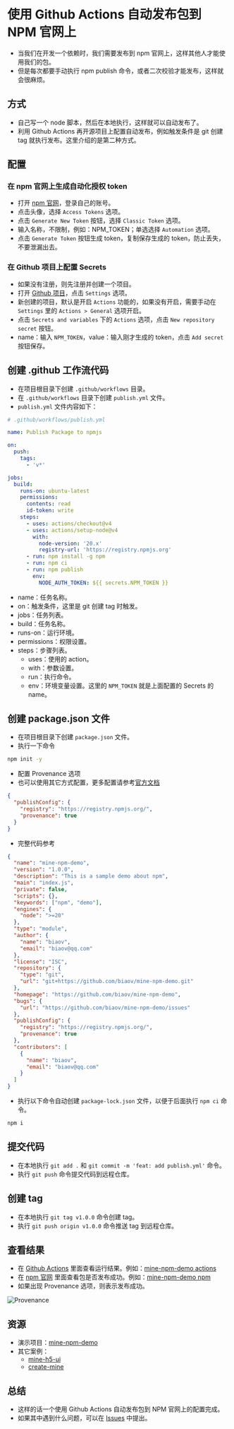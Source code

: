 # 使用 Github Actions 自动发布包到 NPM 官网上

- 当我们在开发一个依赖时，我们需要发布到 npm 官网上，这样其他人才能使用我们的包。
- 但是每次都要手动执行 npm publish 命令，或者二次校验才能发布，这样就会很麻烦。

## 方式

- 自己写一个 node 脚本，然后在本地执行，这样就可以自动发布了。
- 利用 Github Actions 再开源项目上配置自动发布，例如触发条件是 git 创建 tag 就执行发布。这里介绍的是第二种方式。

## 配置

### 在 npm 官网上生成自动化授权 token

- 打开 [npm 官网](https://www.npmjs.com/)，登录自己的账号。
- 点击头像，选择 `Access Tokens` 选项。
- 点击 `Generate New Token` 按钮，选择 `Classic Token` 选项。
- 输入名称，不限制，例如：NPM_TOKEN；单选选择 `Automation` 选项。
- 点击 `Generate Token` 按钮生成 token，复制保存生成的 token，防止丢失，不要泄漏出去。

### 在 Github 项目上配置 Secrets

- 如果没有注册，则先注册并创建一个项目。
- 打开 [Github 项目](https://github.com/)，点击 `Settings` 选项。
- 新创建的项目，默认是开启 `Actions` 功能的，如果没有开启，需要手动在 `Settings` 里的 `Actions > General` 选项开启。
- 点击 `Secrets and variables` 下的 `Actions` 选项，点击 `New repository secret` 按钮。
- name：输入 `NPM_TOKEN`，value：输入刚才生成的 token，点击 `Add secret` 按钮保存。

## 创建 .github 工作流代码

- 在项目根目录下创建 `.github/workflows` 目录。
- 在 `.github/workflows` 目录下创建 `publish.yml` 文件。
- `publish.yml` 文件内容如下：

```yml
# .github/workflows/publish.yml

name: Publish Package to npmjs

on:
  push:
    tags:
      - 'v*'

jobs:
  build:
    runs-on: ubuntu-latest
    permissions:
      contents: read
      id-token: write
    steps:
      - uses: actions/checkout@v4
      - uses: actions/setup-node@v4
        with:
          node-version: '20.x'
          registry-url: 'https://registry.npmjs.org'
      - run: npm install -g npm
      - run: npm ci
      - run: npm publish
        env:
          NODE_AUTH_TOKEN: ${{ secrets.NPM_TOKEN }}
```

- name：任务名称。
- on：触发条件，这里是 git 创建 tag 时触发。
- jobs：任务列表。
- build：任务名称。
- runs-on：运行环境。
- permissions：权限设置。
- steps：步骤列表。
  - uses：使用的 action。
  - with：参数设置。
  - run：执行命令。
  - env：环境变量设置。这里的 `NPM_TOKEN` 就是上面配置的 Secrets 的 name。

## 创建 package.json 文件

- 在项目根目录下创建 `package.json` 文件。
- 执行一下命令

```sh
npm init -y
```

- 配置 Provenance 选项
- 也可以使用其它方式配置，更多配置请参考[官方文档](https://docs.npmjs.com/generating-provenance-statements)

```json
{
  "publishConfig": {
    "registry": "https://registry.npmjs.org/",
    "provenance": true
  }
}
```

- 完整代码参考

```json
{
  "name": "mine-npm-demo",
  "version": "1.0.0",
  "description": "This is a sample demo about npm",
  "main": "index.js",
  "private": false,
  "scripts": {},
  "keywords": ["npm", "demo"],
  "engines": {
    "node": ">=20"
  },
  "type": "module",
  "author": {
    "name": "biaov",
    "email": "biaov@qq.com"
  },
  "license": "ISC",
  "repository": {
    "type": "git",
    "url": "git+https://github.com/biaov/mine-npm-demo.git"
  },
  "homepage": "https://github.com/biaov/mine-npm-demo",
  "bugs": {
    "url": "https://github.com/biaov/mine-npm-demo/issues"
  },
  "publishConfig": {
    "registry": "https://registry.npmjs.org/",
    "provenance": true
  },
  "contributors": [
    {
      "name": "biaov",
      "email": "biaov@qq.com"
    }
  ]
}
```

- 执行以下命令自动创建 `package-lock.json` 文件，以便于后面执行 `npm ci` 命令。

```sh
npm i
```

## 提交代码

- 在本地执行 `git add .` 和 `git commit -m 'feat: add publish.yml'` 命令。
- 执行 `git push` 命令提交代码到远程仓库。

## 创建 tag

- 在本地执行 `git tag v1.0.0` 命令创建 tag。
- 执行 `git push origin v1.0.0` 命令推送 tag 到远程仓库。

## 查看结果

- 在 [Github Actions](https://github.com/) 里面查看运行结果。例如：[mine-npm-demo actions](https://github.com/biaov/mine-npm-demo/actions)
- 在 [npm 官网](https://www.npmjs.com/) 里面查看包是否发布成功。例如：[mine-npm-demo npm](https://www.npmjs.com/package/mine-npm-demo)
- 如果出现 Provenance 选项，则表示发布成功。

![Provenance](https://i-blog.csdnimg.cn/blog_migrate/902b9d99c96b239f839f598149523eb2.png#pic_center)

## 资源

- 演示项目：[mine-npm-demo](https://github.com/biaov/mine-npm-demo.git)
- 其它案例：
  - [mine-h5-ui](https://github.com/biaov/mine-h5-ui.git)
  - [create-mine](https://github.com/biaov/create-mine.git)

## 总结

- 这样的话一个使用 Github Actions 自动发布包到 NPM 官网上的配置完成。
- 如果其中遇到什么问题，可以在 [Issues](https://github.com/biaov/mine-npm-demo/issues) 中提出。
